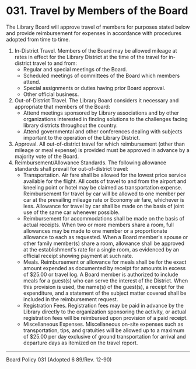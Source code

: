 # 031. Travel by Members of the Board

The Library Board will approve travel of members for purposes stated below and provide reimbursement for expenses in accordance with procedures adopted from time to time.

1. In-District Travel. Members of the Board may be allowed mileage at rates in effect for the Library District at the time of the travel for in-district travel to and from:
   - Regular and special meetings of the Board.
   - Scheduled meetings of committees of the Board which members attend.
   - Special assignments or duties having prior Board approval.
   - Other official business.
2. Out-of-District Travel. The Library Board considers it necessary and appropriate that members of the Board:
   - Attend meetings sponsored by Library associations and by other organizations interested in finding solutions to the challenges facing library districts throughout the country.
   - Attend governmental and other conferences dealing with subjects important to the operation of the Library District.
3. Approval. All out-of-district travel for which reimbursement (other than mileage or meal expense) is provided must be approved in advance by a majority vote of the Board.
4. Reimbursement/Allowance Standards. The following allowance standards shall prevail for out-of-district travel:
   - Transportation. Air fare shall be allowed for the lowest price service available for the flight. All costs of travel to and from the airport and kneeling point or hotel may be claimed as transportation expense. Reimbursement for travel by car will be allowed to one member per car at the prevailing mileage rate or Economy air fare, whichever is less. Allowance for travel by car shall be made on the basis of joint use of the same car whenever possible.
   - Reimbursement for accommodations shall be made on the basis of actual receipts. When two or more members share a room, full allowances may be made to one member or a proportionate allowance to each as requested. When a Board member's spouse or other family member(s) share a room, allowance shall be approved at the establishment's rate for a single room, as evidenced by an official receipt showing payment at such rate.
   - Meals. Reimbursement or allowance for meals shall be for the exact amount expended as documented by receipt for amounts in excess of \$25.00 or travel log. A Board member is authorized to include meals for a guest(s) who can serve the interest of the District. When this provision is used, the name(s) of the guest(s), a receipt for the expenditure, and a statement of the subject matter covered shall be included in the reimbursement request.
   - Registration Fees. Registration fees may be paid in advance by the Library directly to the organization sponsoring the activity, or actual registration fees will be reimbursed upon provision of a paid receipt.
   - Miscellaneous Expenses. Miscellaneous on-site expenses such as transportation, tips, and gratuities will be allowed up to a maximum of \$25.00 per day exclusive of ground transportation for arrival and departure days as itemized on the travel report.

---

Board Policy 031 (Adopted 6 89/Rev. 12-90)
